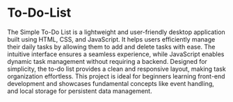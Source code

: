 # To-Do-List
The Simple To-Do List is a lightweight and user-friendly desktop application built using HTML, CSS, and JavaScript. It helps users efficiently manage their daily tasks by allowing them to add and delete tasks with ease. The intuitive interface ensures a seamless experience, while JavaScript enables dynamic task management without requiring a backend. Designed for simplicity, the to-do list provides a clean and responsive layout, making task organization effortless. This project is ideal for beginners learning front-end development and showcases fundamental concepts like event handling, and local storage for persistent data management.
